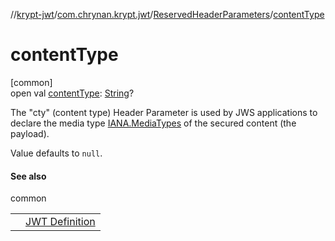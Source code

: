 //[krypt-jwt](../../../index.md)/[com.chrynan.krypt.jwt](../index.md)/[ReservedHeaderParameters](index.md)/[contentType](content-type.md)

# contentType

[common]\
open val [contentType](content-type.md): [String](https://kotlinlang.org/api/latest/jvm/stdlib/kotlin/-string/index.html)?

The &quot;cty&quot; (content type) Header Parameter is used by JWS applications to declare the media type [IANA.MediaTypes](https://datatracker.ietf.org/doc/html/rfc7515#ref-IANA.MediaTypes) of the secured content (the payload).

Value defaults to `null`.

#### See also

common

| | |
|---|---|
|  | [JWT Definition](https://datatracker.ietf.org/doc/html/rfc7519#section-5.2) |
